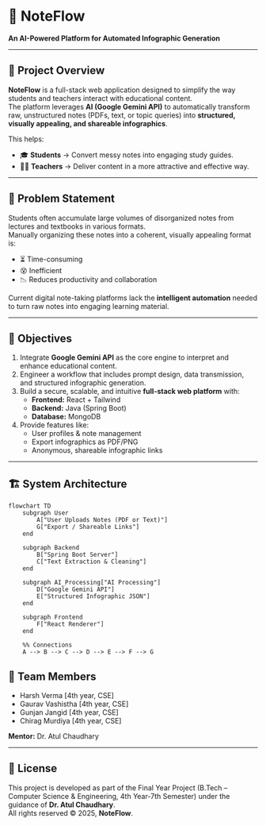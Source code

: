 # 📘 NoteFlow  
**An AI-Powered Platform for Automated Infographic Generation**  

---

## 🚀 Project Overview
**NoteFlow** is a full-stack web application designed to simplify the way students and teachers interact with educational content.  
The platform leverages **AI (Google Gemini API)** to automatically transform raw, unstructured notes (PDFs, text, or topic queries) into **structured, visually appealing, and shareable infographics**.  

This helps:
- 🎓 **Students** → Convert messy notes into engaging study guides.  
- 👨‍🏫 **Teachers** → Deliver content in a more attractive and effective way.
  
---

## 🎯 Problem Statement
Students often accumulate large volumes of disorganized notes from lectures and textbooks in various formats.  
Manually organizing these notes into a coherent, visually appealing format is:  
- ⏳ Time-consuming  
- 😵 Inefficient  
- 📉 Reduces productivity and collaboration  

Current digital note-taking platforms lack the **intelligent automation** needed to turn raw notes into engaging learning material.  

---
## 🧩 Objectives
1. Integrate **Google Gemini API** as the core engine to interpret and enhance educational content.  
2. Engineer a workflow that includes prompt design, data transmission, and structured infographic generation.  
3. Build a secure, scalable, and intuitive **full-stack web platform** with:  
   - **Frontend:** React + Tailwind  
   - **Backend:** Java (Spring Boot)  
   - **Database:** MongoDB  
4. Provide features like:  
   - User profiles & note management  
   - Export infographics as PDF/PNG  
   - Anonymous, shareable infographic links  

---

## 🏗️ System Architecture
```mermaid
flowchart TD
    subgraph User
        A["User Uploads Notes (PDF or Text)"]
        G["Export / Shareable Links"]
    end

    subgraph Backend
        B["Spring Boot Server"]
        C["Text Extraction & Cleaning"]
    end

    subgraph AI_Processing["AI Processing"]
        D["Google Gemini API"]
        E["Structured Infographic JSON"]
    end

    subgraph Frontend
        F["React Renderer"]
    end

    %% Connections
    A --> B --> C --> D --> E --> F --> G
```
## 👥 Team Members

- Harsh Verma [4th year, CSE]
- Gaurav Vashistha [4th year, CSE]
- Gunjan Jangid [4th year, CSE]
- Chirag Murdiya [4th year, CSE]

**Mentor:** Dr. Atul Chaudhary  

---

## 📜 License

This project is developed as part of the Final Year Project (B.Tech – Computer Science & Engineering, 4th Year-7th Semester) under the guidance of **Dr. Atul Chaudhary**.  
All rights reserved © 2025, **NoteFlow**.
